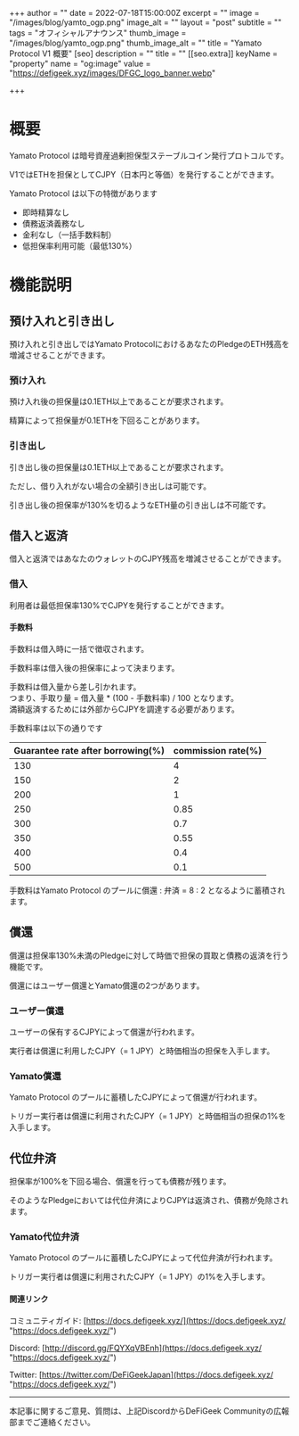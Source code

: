 +++
author = ""
date = 2022-07-18T15:00:00Z
excerpt = ""
image = "/images/blog/yamto_ogp.png"
image_alt = ""
layout = "post"
subtitle = ""
tags = "オフィシャルアナウンス"
thumb_image = "/images/blog/yamto_ogp.png"
thumb_image_alt = ""
title = "Yamato Protocol V1 概要"
[seo]
description = ""
title = ""
[[seo.extra]]
keyName = "property"
name = "og:image"
value = "https://defigeek.xyz/images/DFGC_logo_banner.webp"

+++
# 概要

Yamato Protocol は暗号資産過剰担保型ステーブルコイン発行プロトコルです。

V1ではETHを担保としてCJPY（日本円と等価）を発行することができます。

Yamato Protocol は以下の特徴があります

* 即時精算なし
* 債務返済義務なし
* 金利なし（一括手数料制）
* 低担保率利用可能（最低130%）

# 機能説明

## 預け入れと引き出し

預け入れと引き出しではYamato ProtocolにおけるあなたのPledgeのETH残高を増減させることができます。

### 預け入れ

預け入れ後の担保量は0.1ETH以上であることが要求されます。

精算によって担保量が0.1ETHを下回ることがあります。

### 引き出し

引き出し後の担保量は0.1ETH以上であることが要求されます。

ただし、借り入れがない場合の全額引き出しは可能です。

引き出し後の担保率が130%を切るようなETH量の引き出しは不可能です。

## 借入と返済

借入と返済ではあなたのウォレットのCJPY残高を増減させることができます。

### 借入

利用者は最低担保率130%でCJPYを発行することができます。

#### 手数料

手数料は借入時に一括で徴収されます。

手数料率は借入後の担保率によって決まります。

手数料は借入量から差し引かれます。  
つまり、手取り量 = 借入量 * (100 - 手数料率) / 100 となります。  
満額返済するためには外部からCJPYを調達する必要があります。

手数料率は以下の通りです

| Guarantee rate after borrowing(%) | commission rate(%) |
| --- | --- |
| 130 | 4 |
| 150 | 2 |
| 200 | 1 |
| 250 | 0.85 |
| 300 | 0.7 |
| 350 | 0.55 |
| 400 | 0.4 |
| 500 | 0.1 |

手数料はYamato Protocol のプールに償還 : 弁済 = 8 : 2 となるように蓄積されます。

## 償還

償還は担保率130%未満のPledgeに対して時価で担保の買取と債務の返済を行う機能です。

償還にはユーザー償還とYamato償還の2つがあります。

### ユーザー償還

ユーザーの保有するCJPYによって償還が行われます。

実行者は償還に利用したCJPY（= 1 JPY）と時価相当の担保を入手します。

### Yamato償還

Yamato Protocol のプールに蓄積したCJPYによって償還が行われます。

トリガー実行者は償還に利用されたCJPY（= 1 JPY）と時価相当の担保の1%を入手します。

## 代位弁済

担保率が100%を下回る場合、償還を行っても債務が残ります。

そのようなPledgeにおいては代位弁済によりCJPYは返済され、債務が免除されます。

### Yamato代位弁済

Yamato Protocol のプールに蓄積したCJPYによって代位弁済が行われます。

トリガー実行者は償還に利用されたCJPY（= 1 JPY）の1%を入手します。

#### 関連リンク

コミュニティガイド: [https://docs.defigeek.xyz/](https://docs.defigeek.xyz/ "https://docs.defigeek.xyz/")

Discord: [http://discord.gg/FQYXqVBEnh](https://docs.defigeek.xyz/ "https://docs.defigeek.xyz/")

Twitter: [https://twitter.com/DeFiGeekJapan](https://docs.defigeek.xyz/ "https://docs.defigeek.xyz/")

***

本記事に関するご意見、質問は、上記DiscordからDeFiGeek Communityの広報部までご連絡ください。